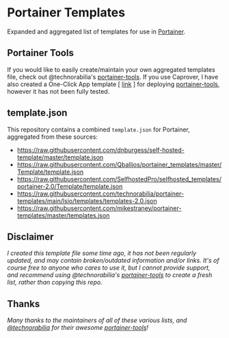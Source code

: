 # Portainer Templates

Expanded and aggregated list of templates for use in [Portainer](https://www.portainer.io/).

## Portainer Tools

If you would like to easily create/maintain your own aggregated templates file, check out @technorabilia's [portainer-tools](https://github.com/technorabilia/portainer-tools). If you use Caprover, I have also created a One-Click App template [ [link](https://github.com/ntv-one/portainer-tools/blob/d91c3c616c369fbaa5eb2e216c1fb22a7b6cbbd4/caprover/one-click-apps/public/v4/apps/portainertools.yml) ] for deploying [portainer-tools](https://github.com/technorabilia/portainer-tools), however it has not been fully tested.

## template.json

This repository contains a combined `template.json` for Portainer, aggregated from these sources: 

- https://raw.githubusercontent.com/dnburgess/self-hosted-template/master/template.json
- https://raw.githubusercontent.com/Qballjos/portainer_templates/master/Template/template.json
- https://raw.githubusercontent.com/SelfhostedPro/selfhosted_templates/portainer-2.0/Template/template.json
- https://raw.githubusercontent.com/technorabilia/portainer-templates/main/lsio/templates/templates-2.0.json
- https://raw.githubusercontent.com/mikestraney/portainer-templates/master/templates.json

## Disclaimer

*I created this template file some time ago, it has not been regularly updated, and may contain broken/outdated information and/or links. It's of course free to anyone who cares to use it, but I cannot provide support, and recommend using @technorabilia's [portainer-tools](https://github.com/technorabilia/portainer-tools) to create a fresh list, rather than copying this repo.*

## Thanks

*Many thanks to the maintainers of all of these various lists, and [@technorabilia](https://github.com/technorabilia) for their awesome [portainer-tools](https://github.com/technorabilia/portainer-tools)!*
